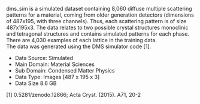 

dms_sim is a simulated dataset containing 8,060 diffuse multiple scattering patterns for a material, coming from older generation detectors (dimensions of 487x195, with three channels). Thus, each scattering pattern is of size 487x195x3. The data relates to two possible crystal structures monoclinic and tetragonal structures and contains simulated patterns for each phase. There are 4,030 examples of each lattice in the training data.  
The data was generated using the DMS simulator code [1]. 


* Data Source: Simulated
* Main Domain: Material Sciences
* Sub Domain:	Condensed Matter Physics
* Data Type:	Images [487 x 195 x 3]
* Data Size	8.6 GB

[1] 0.5281/zenodo.12866; Acta Cryst. (2015). A71, 20-2




<!--
dms_sim is a simulated dataset containing 8,060 diffuse multiple scattering patterns for a material, coming from older generation detectors (dimensions of 487x195, with three channels). Thus, each scattering pattern is of size 487x195x3. The data relates to two possible crystal structures monoclinic and tetragonal structures and contains simulated patterns for each phase. There are 4,030 examples of each lattice in the training data.  
The data was generated using the DMS simulator code [1]. 

* Entity Type: Dataset
* Data Source: Simulated
* Main Domain: Material Sciences
* Sub Domain:	Condensed Matter Physics
* Data Type:	Images [487 x 195 x 3]
* Data Size	8.6 GB

[1] 0.5281/zenodo.12866; Acta Cryst. (2015). A71, 20-2
-->